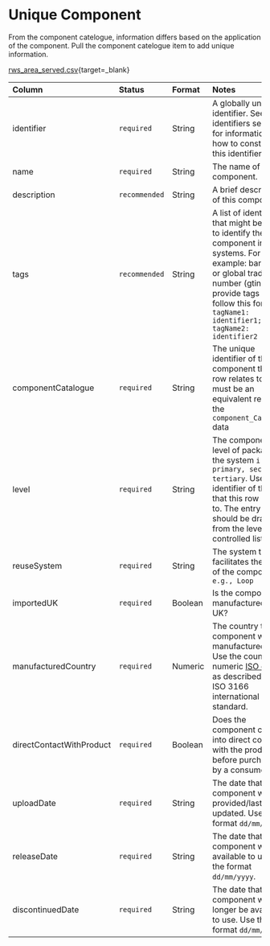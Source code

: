 # Unique Component

From the component catelogue, information differs based on the application of the component. Pull the component catelogue item to add unique information.

[rws_area_served.csv](https://github.com/OpenDataManchester/Open3R/blob/V2/docs/8_Supporting_Files/8_1_2_RWS_Area_Served_Template.csv){target=_blank}

|Column|Status|Format|Notes|
|:-|:-|:-|:-|
|identifier|`required`|String|A globally unique identifier. See identifiers section for information on how to construct this identifier|
|name|`required`|String|The name of this component.|
|description|`recommended`|String|A brief description of this component.|
|tags|`recommended`|String|A list of identifiers that might be used to identify the component in other systems. For example: bar codes or global trade item number (gtin). To provide tags please follow this format. `tagName1: identifier1; tagName2: identifier2`|
|componentCatalogue|`required`|String|The unique identifier of the component that this row relates to. There must be an equivalent record in the `component_Catalogue` data|
|level|`required`|String|The component level of packaging in the system `i.e., primary, secondary, tertiary`. Use the identifier of the level that this row relates to. The entry here should be drawn from the level controlled list.|
|reuseSystem|`required`|String|The system that facilitates the reuse of the component  `e.g., Loop`|
|importedUK|`required`|Boolean|Is the component manufactured in the UK?|
|manufacturedCountry|`required`|Numeric|The country the component was manufactured in. Use the country numeric [ISO codes](https://www.iban.com/country-codes) as described in the ISO 3166 international standard.|
|directContactWithProduct|`required`|Boolean|Does the component come into direct contact with the product before purchased by a consumer?|
|uploadDate|`required`|String|The date that the component was provided/last updated. Use the format `dd/mm/yyyy`.|
|releaseDate|`required`|String|The date that the component will be available to use. Use the format `dd/mm/yyyy`.|
|discontinuedDate|`required`|String|The date that the component will no longer be available to use. Use the format `dd/mm/yyyy`.|

